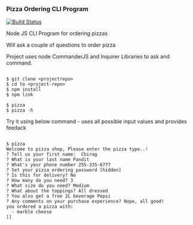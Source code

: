 ### Pizza Ordering CLI Program

[![Build Status](https://travis-ci.org/deadnight7/pizza-cli-dispatcher.svg?branch=master)](https://travis-ci.org/deadnight7/pizza-cli-dispatcher)

Node JS CLI Program for ordering pizzas

Will ask a couple of questions to order pizza

Project uses node CommanderJS and Inquirer Libraries to ask and command.

~~~

$ git clone <projectrepo>
$ cd to <project-repo>
$ npm install 
$ npm link

$ pizza 
$ pizza -h

~~~

Try it using below command - uses all possible input values and provides feedack

~~~

$ pizza
Welcome to pizza shop, Please enter the pizza type..!
? Tell us your first name:  Chirag
? What is your last name Pandit
? What's your phone number 255-335-6777
? Set your pizza ordering password [hidden]
? Is this for delivery? No
? How many do you need? 3
? What size do you need? Medium
? What about the toppings? All dressed
? You also get a free 2L beverage Pepsi
? Any comments on your purchase experience? Nope, all good!
you ordered a pizza with:
  - marble cheese
[]

~~~
